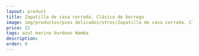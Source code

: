 ```yaml
---
layout: product
title: Zapatilla de casa cerrada. Clásica de borrego
image: img/productos/pies delicados/otros/Zapatilla de casa cerrada. Clásica de borrego=22=azul marino burdeos Wamba.webp
price: 22
tags: azul marino burdeos Wamba
description: 
order: 0
---
```

